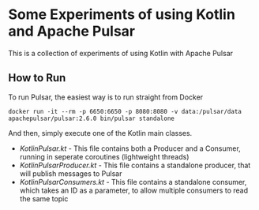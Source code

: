 # Some Experiments of using Kotlin and Apache Pulsar 

This is a collection of experiments of using Kotlin with Apache Pulsar

## How to Run
To run Pulsar, the easiest way is to run straight from Docker
    
    docker run -it --rm -p 6650:6650 -p 8080:8080 -v data:/pulsar/data apachepulsar/pulsar:2.6.0 bin/pulsar standalone

And then, simply execute one of the Kotlin main classes.

- _KotlinPulsar.kt_ - This file contains both a Producer and a Consumer, running in seperate coroutines (lightweight threads)
- _KotlinPulsarProducer.kt_ - This file contains a standalone producer, that will publish messages to Pulsar 
- _KotlinPulsarConsumers.kt_ - This file contains a standalone consumer, which takes an ID as a parameter, to allow multiple consumers to read the same topic
